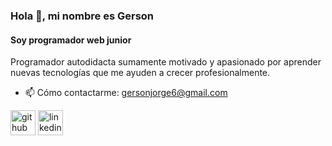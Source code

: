 ### Hola 👋, mi nombre es Gerson
#### Soy programador web junior
Programador autodidacta sumamente motivado y apasionado por aprender nuevas tecnologías que me ayuden a crecer profesionalmente.

- 📫 Cómo contactarme: gersonjorge6@gmail.com 


[<img src='https://cdn.jsdelivr.net/npm/simple-icons@3.0.1/icons/github.svg' alt='github' height='40'>](https://github.com/Gersonjor)  [<img src='https://cdn.jsdelivr.net/npm/simple-icons@3.0.1/icons/linkedin.svg' alt='linkedin' height='40'>](https://www.linkedin.com/in/gerson-j-coila-quispe-765241205/)  


